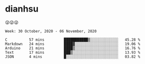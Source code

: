 
# dianhsu

:stuck_out_tongue_winking_eye::stuck_out_tongue_winking_eye::stuck_out_tongue_winking_eye:

<!--START_SECTION:waka-->
```text
Week: 30 October, 2020 - 06 November, 2020

C          57 mins         ███████████▒░░░░░░░░░░░░░   45.28 % 
Markdown   24 mins         ████▓░░░░░░░░░░░░░░░░░░░░   19.06 % 
Arduino    21 mins         ████▒░░░░░░░░░░░░░░░░░░░░   16.76 % 
Text       17 mins         ███▒░░░░░░░░░░░░░░░░░░░░░   13.93 % 
JSON       4 mins          █░░░░░░░░░░░░░░░░░░░░░░░░   03.82 % 
```
<!--END_SECTION:waka-->
